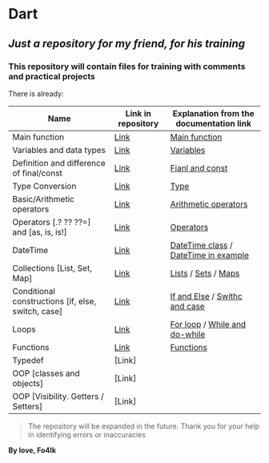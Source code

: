 # Dart
## _Just a repository for my friend, for his training_

### This repository will contain files for training with comments and practical projects
There is already:

| Name | Link in repository | Explanation from the documentation link|
| ------ | ------ | ------ |
| Main function | [Link](https://github.com/Fo4Ik-git/dartCourseLearn/blob/main/bin/src/learn/mainFunction/main.dart) | [Main function](https://dart.dev/guides/language/language-tour#the-main-function) |
| Variables and data types | [Link](https://github.com/Fo4Ik-git/dartCourseLearn/blob/main/bin/src/learn/variables/variables.dart) | [Variables](https://dart.dev/guides/language/language-tour#variables) |
| Definition and difference of final/const | [Link](https://github.com/Fo4Ik-git/dartCourseLearn/blob/main/bin/src/learn/final%2Cconst/finalConst.dart) | [Fianl and const](https://dart.dev/guides/language/language-tour#final-and-const) |
| Type Conversion | [Link]() | [Type](https://dart.dev/guides/language/language-tour#numbers) |
| Basic/Arithmetic operators | [Link](https://github.com/Fo4Ik-git/dartCourseLearn/blob/main/bin/src/learn/basicOperators/basicOperators.dart) | [Arithmetic operators](https://dart.dev/guides/language/language-tour#arithmetic-operators) |
| Operators [.? ?? ??=] and [as, is, is!] | [Link](https://github.com/Fo4Ik-git/dartCourseLearn/blob/main/bin/src/learn/operators/operators.dart) | [Operators](https://dart.dev/guides/language/language-tour#operators) |
| DateTime | [Link](https://github.com/Fo4Ik-git/dartCourseLearn/blob/main/bin/src/learn/dateTime/dateTime.dart) | [DateTime class](https://api.dart.dev/stable/2.16.2/dart-core/DateTime-class.html) / [DateTime in example](https://dart.dev/guides/language/language-tour#:~:text=final%20DateTime%20start%20%3D%20DateTime.now()%3B) |
| Collections [List, Set, Map]   | [Link](https://github.com/Fo4Ik-git/dartCourseLearn/blob/main/bin/src/learn/collection/collection.dart) | [Lists](https://dart.dev/guides/language/language-tour#lists) / [Sets](https://dart.dev/guides/language/language-tour#sets) / [Maps](https://dart.dev/guides/language/language-tour#maps) |
| Conditional constructions [if, else, switch, case] | [Link](https://github.com/Fo4Ik-git/dartCourseLearn/blob/main/bin/src/learn/conditionalConstructions/conditionalConstructions.dart) | [If and Else](https://dart.dev/guides/language/language-tour#if-and-else) / [Swithc and case](https://dart.dev/guides/language/language-tour#switch-and-case) |
| Loops | [Link](https://github.com/Fo4Ik-git/dartCourseLearn/blob/main/bin/src/learn/loops/loops.dart) | [For loop](https://dart.dev/guides/language/language-tour#for-loops) / [While and do-while](https://github.com/Fo4Ik-git/dartCourseLearn/blob/main/bin/src/learn/conditionalConstructions/conditionalConstructions.dart) |
| Functions | [Link](https://github.com/Fo4Ik-git/dartCourseLearn/tree/main/bin/src/learn/functions) | [Functions](https://dart.dev/guides/language/language-tour#functions) |
| Typedef | [Link] |
| OOP [classes and objects] | [Link] |
| OOP [Visibility. Getters / Setters] | [Link] |


> The repository will be expanded in the future.
> Thank you for your help in identifying errors or inaccuracies

**By love, Fo4Ik**


